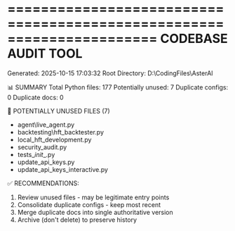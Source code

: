 ======================================================================
CODEBASE AUDIT TOOL
======================================================================

Generated: 2025-10-15 17:03:32
Root Directory: D:\CodingFiles\AsterAI

📊 SUMMARY
   Total Python files: 177
   Potentially unused: 7
   Duplicate configs: 0
   Duplicate docs: 0

🔎 POTENTIALLY UNUSED FILES (7)
   - agent\live_agent.py
   - backtesting\hft_backtester.py
   - local_hft_development.py
   - security_audit.py
   - tests\__init__.py
   - update_api_keys.py
   - update_api_keys_interactive.py

✅ RECOMMENDATIONS:
   1. Review unused files - may be legitimate entry points
   2. Consolidate duplicate configs - keep most recent
   3. Merge duplicate docs into single authoritative version
   4. Archive (don't delete) to preserve history
